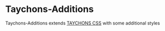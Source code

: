 # Taychons-Additions
Taychons-Additions extends [TAYCHONS CSS](https://tachyons.io/) with some additional styles
